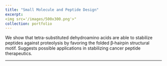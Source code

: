 ```yaml
---
title: "Small Molecule and Peptide Design"
excerpt: 
<img src='/images/500x300.png'>"
collection: portfolio
---
```


We show that tetra-substituted dehydroamino acids are able to stabilize peptides against proteolysis by favoring the folded β‐hairpin structural motif. Suggests possible applications in stabilizing cancer peptide therapeutics.

<hr class="styled-hr" style="width:100%;">
